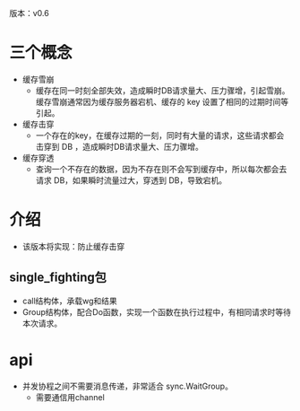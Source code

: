 版本：v0.6

# 三个概念
- 缓存雪崩
  - 缓存在同一时刻全部失效，造成瞬时DB请求量大、压力骤增，引起雪崩。缓存雪崩通常因为缓存服务器宕机、缓存的 key 设置了相同的过期时间等引起。
- 缓存击穿
  - 一个存在的key，在缓存过期的一刻，同时有大量的请求，这些请求都会击穿到 DB ，造成瞬时DB请求量大、压力骤增。
- 缓存穿透
  - 查询一个不存在的数据，因为不存在则不会写到缓存中，所以每次都会去请求 DB，如果瞬时流量过大，穿透到 DB，导致宕机。

# 介绍
- 该版本将实现：防止缓存击穿

## single_fighting包
- call结构体，承载wg和结果
- Group结构体，配合Do函数，实现一个函数在执行过程中，有相同请求时等待本次请求。


# api
- 并发协程之间不需要消息传递，非常适合 sync.WaitGroup。
  - 需要通信用channel